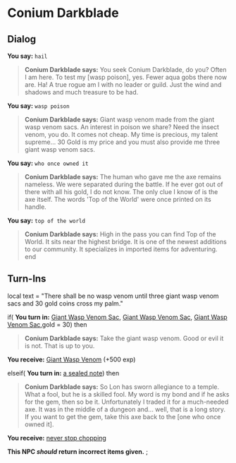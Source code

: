 # Conium Darkblade
## Dialog

**You say:** `hail`



>**Conium Darkblade says:** You seek Conium Darkblade, do you? Often I am here. To test my [wasp poison], yes. Fewer aqua gobs there now are. Ha! A true rogue am I with no leader or guild. Just the wind and shadows and much treasure to be had.

**You say:** `wasp poison`



>**Conium Darkblade says:** Giant wasp venom made from the giant wasp venom sacs. An interest in poison we share? Need the insect venom, you do. It comes not cheap. My time is precious, my talent supreme... 30 Gold is my price and you must also provide me three giant wasp venom sacs.

**You say:** `who once owned it`



>**Conium Darkblade says:** The human who gave me the axe remains nameless. We were separated during the battle. If he ever got out of there with all his gold, I do not know. The only clue I know of is the axe itself. The words 'Top of the World' were once printed on its handle.

**You say:** `top of the world`



>**Conium Darkblade says:** High in the pass you can find Top of the World. It sits near the highest bridge. It is one of the newest additions to our community. It specializes in imported items for adventuring.
end

## Turn-Ins



local text = "There shall be no wasp venom until three giant wasp venom sacs and 30 gold coins cross my palm."


if( **You turn in:** [Giant Wasp Venom Sac](/item/13260), [Giant Wasp Venom Sac](/item/13260), [Giant Wasp Venom Sac](/item/13260),gold = 30) then


>**Conium Darkblade says:** Take the giant wasp venom. Good or evil it is not. That is up to you.


 **You receive:**  [Giant Wasp Venom](/item/14024) (+500 exp)

elseif( **You turn in:** [a sealed note](/item/18955)) then


>**Conium Darkblade says:** So Lon has sworn allegiance to a temple. What a fool, but he is a skilled fool. My word is my bond and if he asks for the gem, then so be it. Unfortunately I traded it for a much-needed axe. It was in the middle of a dungeon and... well, that is a long story. If you want to get the gem, take this axe back to the [one who once owned it].


 **You receive:**  [never stop chopping](/item/12366) 

**This NPC *should* return incorrect items given.**
;

